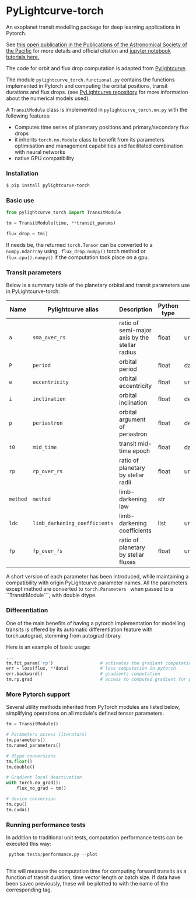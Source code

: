 # PyLightcurve-torch

An exoplanet transit modelling package for deep learning applications in Pytorch.

See [this open publication in the Publications of the Astronomical Society of the Pacific](https://iopscience.iop.org/article/10.1088/1538-3873/abe6e8) for more details and official citation and [jupyter notebook tutorials here.](https://github.com/mariomorvan/pylightcurve-torch-tutorials)

The code for orbit and flux drop computation is adapted from [Pylightcurve](https://github.com/ucl-exoplanets/pylightcurve/).

The module ```pylightcurve_torch.functional.py``` contains the functions implemented in Pytorch and computing the orbital positions, 
transit durations and flux drops. (see [PyLightcurve repository](https://github.com/ucl-exoplanets/pylightcurve/) 
for more information about the numerical models used).

A ```TransitModule``` class is implemented in ```pylightcurve_torch.nn.py``` with the following features:
- Computes time series of planetary positions and primary/secondary flux drops
- it inherits ```torch.nn.Module``` class to benefit from its parameters  optimisation and management capabilities and facilitated combination with neural networks
- native GPU compatibility  


### Installation
```bash
$ pip install pylightcurve-torch
```

### Basic use
```python
from pylightcurve_torch import TransitModule

tm = TransitModule(time, **transit_params)

flux_drop = tm()

```
If needs be, the returned ```torch.Tensor``` can be converted to a ```numpy.ndarrray``` using ``` flux_drop.numpy()``` torch method or 
```flux.cpu().numpy()``` if the computation took place on a gpu.



### Transit parameters

Below is a summary table of the planetary orbital and transit parameters use in PyLightcurve-torch: 

| Name         | Pylightcurve alias                | Description                                    | Python type | Unit     | Transit type      |
|--------------|-----------------------------------|------------------------------------------------|-------------|----------|-------------------|
| ```a```      | ```sma_over_rs```                 | ratio of semi-major axis by the stellar radius | float       | unitless | primary/secondary |
| ```P```      | ```period```                      | orbital period                                 | float       | days     | primary/secondary |
| ```e```      | ```eccentricity```                | orbital eccentricity                           | float       | unitless | primary/secondary |
| ```i```      | ```inclination```                 | orbital inclination                            | float       | degrees  | primary/secondary |
| ```p```      | ```periastron```                  | orbital argument of periastron                 | float       | degrees  | primary/secondary |
| ```t0```     | ```mid_time```                    | transit mid-time epoch                         | float       | days     | primary/secondary |
| ```rp```     | ```rp_over_rs```                  | ratio of planetary by stellar radii            | float       | unitless | primary/secondary |
| ```method``` | ```method```                      | limb-darkening law                             | str         |          | primary           |
| ```ldc```    | ```limb_darkening_coefficients``` | limb-darkening coefficients                    | list        | unitless | primary           |
| ```fp```     | ```fp_over_fs```                  | ratio of planetary by stellar fluxes           | float       | unitless | secondary         |

A short version of each parameter has been introduced, while maintaining a compatibility with origin PyLightcurve 
parameter names. All the parameters except method are converted to ```torch.Parameters ``` when passed to 
a ``TransitModule```, with double dtype. 



### Differentiation

One of the main benefits of having a pytorch implementation for modelling transits is offered by its 
automatic differentiation feature with torch.autograd, stemming from autograd library. 

Here is an example of basic usage:
```python  
...
tm.fit_param('rp')                  # activates the gradient computation for parameter 'rp'
err = loss(flux, **data)            # loss computation in pytorch 
err.backward()                      # gradients computation 
tm.rp.grad                          # access to computed gradient for parameter 'rp'
```


### More Pytorch support

Several utility methods inherited from PyTorch modules are listed below, simplifying operations on all module's 
defined tensor parameters. 

```python  
tm = TransitModule()

# Parameters access (iterators)
tm.parameters()
tm.named_parameters()

# dtype conversions
tm.float()
tm.double()

# Gradient local deactivation
with torch.no_grad():
    flux_no_grad = tm()

# device conversion
tm.cpu()
tm.cuda()

```

### Running performance tests

In addition to traditional unit tests, computation performance tests can be executed this way:
```python
 python tests/performance.py --plot
 
```
This will measure the computation time for computing forward transits as a function of transit duration, time vector 
length or batch size. If data have been savec previously, these will be plotted to with the name of the corresponding
tag.